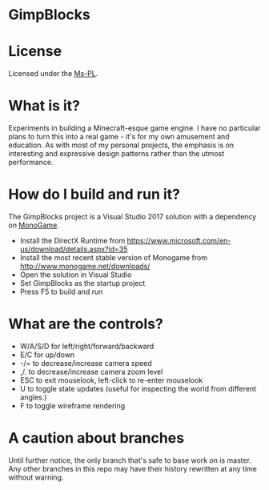 GimpBlocks
======================================================================

# License

Licensed under the [Ms-PL](http://www.microsoft.com/opensource/licenses.mspx#Ms-PL).

# What is it?

Experiments in building a Minecraft-esque game engine.  I have no particular plans to turn this into a real game - it's for my own amusement and education.  As with most of my personal projects, the emphasis is on interesting and expressive design patterns rather than the utmost performance. 

# How do I build and run it?

The GimpBlocks project is a Visual Studio 2017 solution with a dependency on [MonoGame](http://www.monogame.net).

* Install the DirectX Runtime from https://www.microsoft.com/en-us/download/details.aspx?id=35
* Install the most recent stable version of Monogame from http://www.monogame.net/downloads/
* Open the solution in Visual Studio
* Set GimpBlocks as the startup project
* Press F5 to build and run

# What are the controls?

* W/A/S/D for left/right/forward/backward
* E/C for up/down
* -/= to decrease/increase camera speed
* ,/. to decrease/increase camera zoom level
* ESC to exit mouselook, left-click to re-enter mouselook
* U to toggle state updates (useful for inspecting the world from different angles.)
* F to toggle wireframe rendering

# A caution about branches
Until further notice, the only branch that's safe to base work on is master.  Any other branches in this repo may have their history rewritten at any time without warning.
